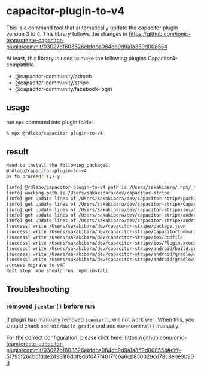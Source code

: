 # capacitor-plugin-to-v4

This is a command tool that automatically update the capacitor plugin version 3 to 4. This library follows the changes in https://github.com/ionic-team/create-capacitor-plugin/commit/03027bf603626ebfdba084cb9d9a1a359d008554

At least, this library is used to make the following plugins Capacitor4-compatible.

- @capacitor-community/admob
- @capacitor-community/stripe
- @capacitor-community/facebook-login

## usage

run `npx` command into plugin folder.

```bash
% npx @rdlabo/capacitor-plugin-to-v4  
```

## result

```bash
Need to install the following packages:
@rdlabo/capacitor-plugin-to-v4
Ok to proceed? (y) y

[info] @rdlabo/capacitor-plugin-to-v4 path is /Users/sakakibara/.npm/_npx/8b6523b6da3b9745/node_modules/@rdlabo/capacitor-plugin-to-v4/src
[info] working path is /Users/sakakibara/dev/capacitor-stripe
[info] get update lines of /Users/sakakibara/dev/capacitor-stripe/package.json
[info] get update lines of /Users/sakakibara/dev/capacitor-stripe/CapacitorCommunityStripe.podspec and /Users/sakakibara/dev/capacitor-stripe/ios/Podfile
[info] get update lines of /Users/sakakibara/dev/capacitor-stripe/ios/Plugin.xcodeproj/project.pbxproj
[info] get update lines of /Users/sakakibara/dev/capacitor-stripe/android/build.gradle
[info] get update lines of /Users/sakakibara/dev/capacitor-stripe/android/gradle/wrapper/gradle-wrapper.properties
[success] write /Users/sakakibara/dev/capacitor-stripe/package.json
[success] write /Users/sakakibara/dev/capacitor-stripe/CapacitorCommunityStripe.podspec
[success] write /Users/sakakibara/dev/capacitor-stripe/ios/Podfile
[success] write /Users/sakakibara/dev/capacitor-stripe/ios/Plugin.xcodeproj/project.pbxproj
[success] write /Users/sakakibara/dev/capacitor-stripe/android/build.gradle
[success] write /Users/sakakibara/dev/capacitor-stripe/android/gradle/wrapper/gradle-wrapper.properties
[success] write /Users/sakakibara/dev/capacitor-stripe/android/gradlew
success migrate to v4🎉
Next step: You should run `npm install`
```

## Troubleshooting

### removed `jcenter()` before run

If plugin had manually removed `jcenter()`, will not work well. When this, you should check `android/build.gradle` and add `mavenCentral()` manually.

For the correct configuration, please click here:
https://github.com/ionic-team/create-capacitor-plugin/commit/03027bf603626ebfdba084cb9d9a1a359d008554#diff-51795f26cbdfdde24931f6d0f9d6f047f4617fc6a6cb850029cd78c8e0e9b90d

